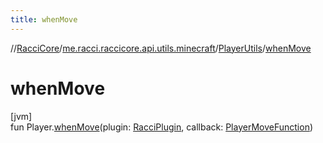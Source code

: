 ```yaml
---
title: whenMove
---
```

//[RacciCore](../../../index.html)/[me.racci.raccicore.api.utils.minecraft](../index.html)/[PlayerUtils](index.html)/[whenMove](when-move.html)



# whenMove



[jvm]\
fun Player.[whenMove](when-move.html)(plugin: [RacciPlugin](../../me.racci.raccicore.api.plugin/-racci-plugin/index.html), callback: [PlayerMoveFunction](../index.html#-2077606219%2FClasslikes%2F863300109))




